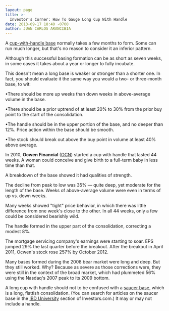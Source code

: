 ```yaml
---
layout: page
title: >-
  Investor's Corner: How To Gauge Long Cup With Handle
date: 2013-09-17 18:40 -0700
author: JUAN CARLOS ARANCIBIA
---
```





A [cup-with-handle base](http://education.investors.com/investors-corner/671025-cup-with-handle-base.htm?Ntt=cup-with-handle) normally takes a few months to form. Some can run much longer, but that's no reason to consider it an inferior pattern.

  

Although this successful basing formation can be as short as seven weeks, in some cases it takes about a year or longer to fully incubate.

  

This doesn't mean a long base is weaker or stronger than a shorter one. In fact, you should evaluate it the same way you would a two- or three-month base, to wit:

  

•There should be more up weeks than down weeks in above-average volume in the base.

  

•There should be a prior uptrend of at least 20% to 30% from the prior buy point to the start of the consolidation.

  

•The handle should be in the upper portion of the base, and no deeper than 12%. Price action within the base should be smooth.

  

•The stock should break out above the buy point in volume at least 40% above average.

  

In 2010, **Ocwen Financial** ([OCN](https://research.investors.com/quote.aspx?symbol=OCN)) started a cup with handle that lasted 44 weeks. A woman could conceive and give birth to a full-term baby in less time than that.

  

A breakdown of the base showed it had qualities of strength.

  

The decline from peak to low was 35% — quite deep, yet moderate for the length of the base. Weeks of above-average volume were even in terms of up vs. down weeks.

  

Many weeks showed "tight" price behavior, in which there was little difference from one week's close to the other. In all 44 weeks, only a few could be considered bearishly wild.

  

The handle formed in the upper part of the consolidation, correcting a modest 8%.

  

The mortgage servicing company's earnings were starting to soar. EPS jumped 29% the last quarter before the breakout. After the breakout in April 2011, Ocwen's stock rose 257% by October 2012.

  

Many bases formed during the 2008 bear market were long and deep. But they still worked. Why? Because as severe as those corrections were, they were still in the context of the broad market, which had plummeted 56% using the Nasdaq's 2007 peak to its 2009 bottom.

  

A long cup with handle should not to be confused with a [saucer base](http://education.investors.com/investors-corner/661850-saucer-bases-are-long-and-shallow.htm?Ntt=saucer), which is a long, flattish consolidation. (You can search for articles on the saucer base in the [IBD University](http://education.investors.com/) section of Investors.com.) It may or may not include a handle.




